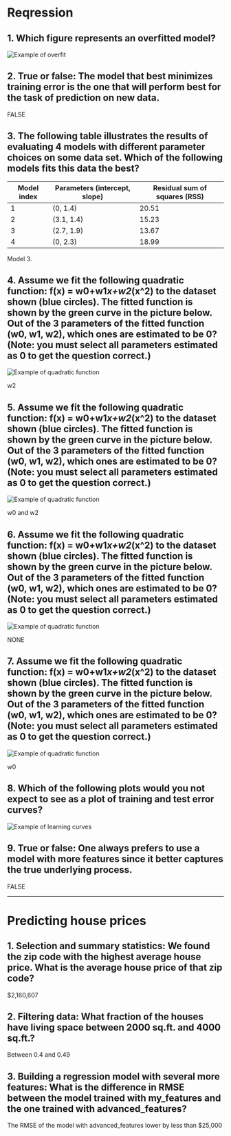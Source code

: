 # Reqression #

## 1. Which figure represents an overfitted model? ##
![Example of overfit](quiz/overfit.png "Overfitting")

## 2. True or false: The model that best minimizes training error is the one that will perform best for the task of prediction on new data. ##

FALSE

## 3. The following table illustrates the results of evaluating 4 models with different parameter choices on some data set. Which of the following models fits this data the best? ##
| Model index | Parameters (intercept, slope) | Residual sum of squares (RSS) |
|-------------|-------------------------------|-------------------------------|
|     1       |          (0, 1.4)             |             20.51             |
|     2       |          (3.1, 1.4)           |             15.23             |
|     3       |          (2.7, 1.9)           |             13.67             |
|     4       |          (0, 2.3)             |             18.99             |

Model 3.

## 4. Assume we fit the following quadratic function: f(x) = w0+w1*x+w2*(x^2) to the dataset shown (blue circles). The fitted function is shown by the green curve in the picture below. Out of the 3 parameters of the fitted function (w0, w1, w2), which ones are estimated to be 0? (Note: you must select all parameters estimated as 0 to get the question correct.) ##
![Example of quadratic function](quiz/quadratic.png "f(x)")

w2

## 5. Assume we fit the following quadratic function: f(x) = w0+w1*x+w2*(x^2) to the dataset shown (blue circles). The fitted function is shown by the green curve in the picture below. Out of the 3 parameters of the fitted function (w0, w1, w2), which ones are estimated to be 0? (Note: you must select all parameters estimated as 0 to get the question correct.) ##
![Example of quadratic function](quiz/quadratic2.png "f(x)")

w0 and w2

## 6. Assume we fit the following quadratic function: f(x) = w0+w1*x+w2*(x^2) to the dataset shown (blue circles). The fitted function is shown by the green curve in the picture below. Out of the 3 parameters of the fitted function (w0, w1, w2), which ones are estimated to be 0? (Note: you must select all parameters estimated as 0 to get the question correct.) ##
![Example of quadratic function](quiz/quadratic3.png "f(x)")

NONE

## 7. Assume we fit the following quadratic function: f(x) = w0+w1*x+w2*(x^2) to the dataset shown (blue circles). The fitted function is shown by the green curve in the picture below. Out of the 3 parameters of the fitted function (w0, w1, w2), which ones are estimated to be 0? (Note: you must select all parameters estimated as 0 to get the question correct.) ##
![Example of quadratic function](quiz/quadratic4.png "f(x)")

w0

## 8. Which of the following plots would you not expect to see as a plot of training and test error curves? ##

![Example of learning curves](quiz/learning_curves.png "Learning curves")

## 9. True or false: One always prefers to use a model with more features since it better captures the true underlying process. ##

FALSE

___

# Predicting house prices #

## 1. Selection and summary statistics: We found the zip code with the highest average house price. What is the average house price of that zip code? ##

$2,160,607

## 2. Filtering data: What fraction of the houses have living space between 2000 sq.ft. and 4000 sq.ft.? ##

Between 0.4 and 0.49

## 3. Building a regression model with several more features: What is the difference in RMSE between the model trained with my_features and the one trained with advanced_features? ##

The RMSE of the model with advanced_features lower by less than $25,000